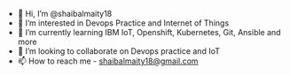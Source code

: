 - 👋 Hi, I’m @shaibalmaity18
- 👀 I’m interested in Devops Practice and Internet of Things
- 🌱 I’m currently learning IBM IoT, Openshift, Kubernetes, Git, Ansible and more
- 💞️ I’m looking to collaborate on Devops practice and IoT
- 📫 How to reach me - shaibalmaity18@gmail.com

<!---
shaibalmaity18/shaibalmaity18 is a ✨ special ✨ repository because its `README.md` (this file) appears on your GitHub profile.
You can click the Preview link to take a look at your changes.
--->
